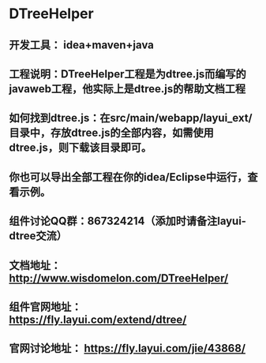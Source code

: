 # DTreeHelper
## 开发工具： idea+maven+java
## 工程说明：DTreeHelper工程是为dtree.js而编写的javaweb工程，他实际上是dtree.js的帮助文档工程
## 如何找到dtree.js：在src/main/webapp/layui_ext/目录中，存放dtree.js的全部内容，如需使用dtree.js，则下载该目录即可。
## 你也可以导出全部工程在你的idea/Eclipse中运行，查看示例。
## 组件讨论QQ群：867324214（添加时请备注layui-dtree交流）
## 文档地址： http://www.wisdomelon.com/DTreeHelper/
## 组件官网地址： https://fly.layui.com/extend/dtree/
## 官网讨论地址： https://fly.layui.com/jie/43868/

